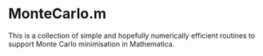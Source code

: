 # MonteCarlo.m

This is a collection of simple and hopefully numerically efficient routines to support Monte Carlo minimisation in Mathematica.

